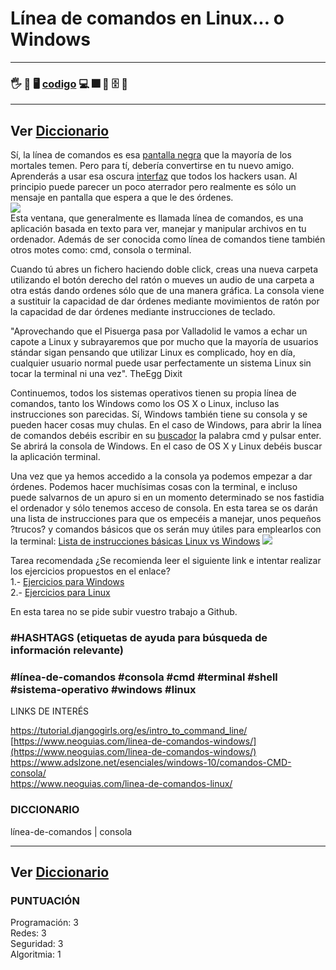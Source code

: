# Línea de comandos en Linux... o Windows  

---
### 🖐️ 👷 🖥️ [codigo](./) 💻 🎆 📁 🗄️ 📂
---
Ver [Diccionario](../diccionario/README.md)
---


  
Sí, la línea de comandos es esa [pantalla negra](https://www.neoguias.com/wp-content/uploads/2018/03/interprete-de-linea-de-comando.jpg) que la mayoría de los mortales temen. Pero para tí, debería convertirse en tu nuevo amigo. Aprenderás a usar esa oscura [interfaz](https://www.tecnologia-informatica.com/que-es-interfaz/) que todos los hackers usan. Al principio puede parecer un poco aterrador pero realmente es sólo un mensaje en pantalla que espera a que le des órdenes.  
![](https://www.neoguias.com/wp-content/uploads/2018/03/interprete-de-linea-de-comando.jpg)  
Esta ventana, que generalmente es llamada línea de comandos, es una aplicación basada en texto para ver, manejar y manipular archivos en tu ordenador. Además de ser conocida como línea de comandos tiene también otros motes como: cmd, consola o terminal.  
  
Cuando tú abres un fichero haciendo doble click, creas una nueva carpeta utilizando el botón derecho del ratón o mueves un audio de una carpeta a otra estás dando ordenes sólo que de una manera gráfica. La consola viene a sustituir la capacidad de dar órdenes mediante movimientos de ratón por la capacidad de dar órdenes mediante instrucciones de teclado.  

"Aprovechando que el Pisuerga pasa por Valladolid le vamos a echar un capote a Linux y subrayaremos que por mucho que la mayoría de usuarios stándar sigan pensando que utilizar Linux es complicado, hoy en día, cualquier usuario normal puede usar perfectamente un sistema Linux sin tocar la terminal ni una vez". TheEgg Dixit    

Continuemos, todos los sistemas operativos tienen su propia línea de comandos, tanto los Windows como los OS X o Linux, incluso las instrucciones son parecidas. Sí, Windows también tiene su consola y se pueden hacer cosas muy chulas. En el caso de Windows, para abrir la línea de comandos debéis escribir en su [buscador](https://www.isumsoft.com/it/wp-content/uploads/2016/10/show-hide-search-box.png) la palabra cmd y pulsar enter. Se abrirá la consola de Windows. En el caso de OS X y Linux debéis buscar la aplicación terminal.    

Una vez que ya hemos accedido a la consola ya podemos empezar a dar órdenes. Podemos hacer muchísimas cosas con la terminal, e incluso puede salvarnos de un apuro si en un momento determinado se nos fastidia el ordenador y sólo tenemos acceso de consola. En esta tarea se os darán una lista de instrucciones para que os empecéis a manejar, unos pequeños ?trucos? y comandos básicos que os serán muy útiles para emplearlos con la terminal: [Lista de instrucciones básicas Linux vs Windows](https://s2.studylib.es/store/data/006643085_1-e3407d5ad67abf0e08b2e47e6360ca2a.png)
![](https://s2.studylib.es/store/data/006643085_1-e3407d5ad67abf0e08b2e47e6360ca2a.png)    


Tarea recomendada
¿Se recomienda leer el siguiente link e intentar realizar los ejercicios propuestos en el enlace?  
1.- [Ejercicios para Windows ](https://www.neoguias.com/linea-de-comandos-windows/)  
2.- [Ejercicios para Linux](https://www.neoguias.com/linea-de-comandos-linux/)    

En esta tarea no se pide subir vuestro trabajo a Github.  



### #HASHTAGS (etiquetas de ayuda para búsqueda de información relevante)  

### #línea-de-comandos #consola #cmd #terminal #shell #sistema-operativo #windows #linux  

LINKS DE INTERÉS  

[https://tutorial.djangogirls.org/es/intro_to_command_line/ ](https://tutorial.djangogirls.org/es/intro_to_command_line/ )  
[https://www.neoguias.com/linea-de-comandos-windows/](https://www.neoguias.com/linea-de-comandos-windows/)     
[https://www.adslzone.net/esenciales/windows-10/comandos-CMD-consola/ ](https://www.adslzone.net/esenciales/windows-10/comandos-CMD-consola/)    
[https://www.neoguias.com/linea-de-comandos-linux/ ](https://www.neoguias.com/linea-de-comandos-linux/)   

### DICCIONARIO  

línea-de-comandos | consola  
    
---
Ver [Diccionario](../diccionario/README.md)
---


### PUNTUACIÓN    
   
Programación: 3  
Redes: 3  
Seguridad: 3  
Algoritmia: 1  
